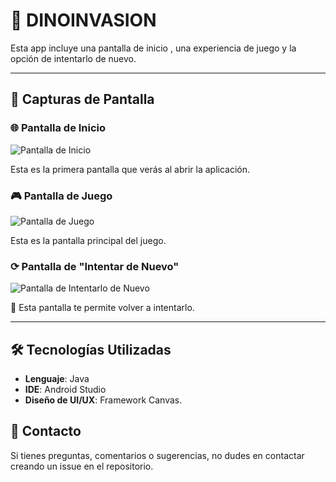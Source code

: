 
# 📱 DINOINVASION

Esta app incluye una pantalla de inicio , una experiencia de juego y la opción de intentarlo de nuevo.

---

## 📸 Capturas de Pantalla

### 🌐 Pantalla de Inicio

![Pantalla de Inicio](https://github.com/user-attachments/assets/16a13f73-4ee2-48b3-9a7d-d6ccb2d318f1)

Esta es la primera pantalla que verás al abrir la aplicación.

### 🎮 Pantalla de Juego

![Pantalla de Juego](https://github.com/user-attachments/assets/8a6a2dfa-5d12-465e-9feb-bc4a923b35b0)

Esta es la pantalla principal del juego.


### ⟳ Pantalla de "Intentar de Nuevo"

![Pantalla de Intentarlo de Nuevo](https://github.com/user-attachments/assets/61fdce4c-405a-4c99-85c0-1584b463ec46)

🌟 Esta pantalla te permite volver a intentarlo.

---

## 🛠️ Tecnologías Utilizadas

- **Lenguaje**: Java
- **IDE**: Android Studio
- **Diseño de UI/UX**: Framework Canvas.

## 💬 Contacto
Si tienes preguntas, comentarios o sugerencias, no dudes en contactar creando un issue en el repositorio.



